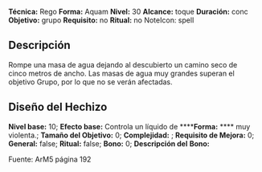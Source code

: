 
**Técnica:** Rego
**Forma:** Aquam
**Nivel:** 30
**Alcance:** toque 
**Duración:** conc  
**Objetivo:** grupo
**Requisito:** no
**Ritual:** no
NoteIcon: spell




## Descripción 
<p>Rompe una masa de agua dejando al descubierto un camino seco de cinco metros de ancho. Las masas de agua muy grandes superan el objetivo Grupo, por lo que no se verán afectadas.</p>

## Diseño del Hechizo 

**Nivel base:** 10; **Efecto base:** Controla un líquido de ******Forma:** **** muy violenta.;  **Tamaño del **Objetivo:**** 0; **Complejidad:** ; **Requisito de Mejora:** 0; **General:** false; **Ritual:** false; **Bono:** 0; **Descripción del** **Bono:** 

Fuente: ArM5 página 192
